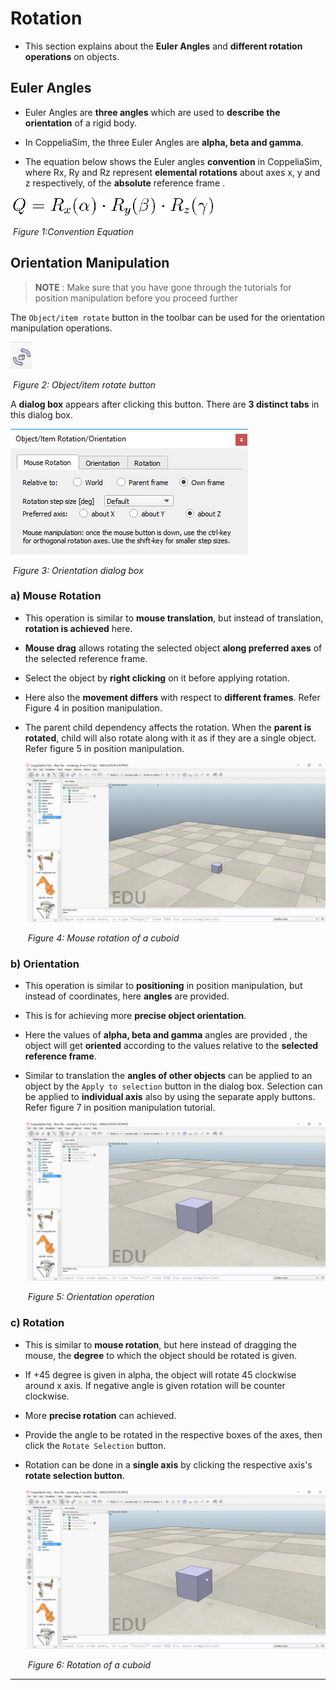 # Rotation

- This section explains about the **Euler Angles** and **different rotation operations** on objects.

## Euler Angles

- Euler Angles are **three angles** which are used to **describe the orientation** of a rigid body. 

- In CoppeliaSim, the three Euler Angles are **alpha, beta and gamma**.    

-   The equation below shows the Euler angles **convention** in CoppeliaSim,  where Rx, Ry and Rz represent **elemental rotations** about axes x, y and z respectively, of the **absolute** reference frame  .  

  

  ​                                                                            ![](https://raw.githubusercontent.com/abh33/CoppeliaSim_MOOC_Assets/master/Module_1/LeD%201.5-Translation%20and%20Rotation/LeD%201.5(b)-Rotation/Tutorial/LeD_1.5(b)_%20Figure_1.jpg)    

​                                                                                                *Figure 1:Convention Equation* 

## Orientation Manipulation

> **NOTE** : Make sure that you have gone through the tutorials for position manipulation before you proceed further



The `Object/item rotate` button in the toolbar can be used for the orientation manipulation operations.

![](https://raw.githubusercontent.com/abh33/CoppeliaSim_MOOC_Assets/master/Module_1/LeD%201.5-Translation%20and%20Rotation/LeD%201.5(b)-Rotation/Tutorial/LeD_1.5(b)_%20Figure_2.png)

​																	                	*Figure 2: Object/item rotate button*

A **dialog box** appears after clicking this button. There are **3 distinct tabs** in this dialog box.

![](https://raw.githubusercontent.com/abh33/CoppeliaSim_MOOC_Assets/master/Module_1/LeD%201.5-Translation%20and%20Rotation/LeD%201.5(b)-Rotation/Tutorial/LeD_1.5(b)_%20Figure_3.jpg)

​															                        	*Figure 3: Orientation dialog box*

### a) Mouse Rotation 

- This operation is similar to **mouse translation**, but instead of translation, **rotation is achieved** here.

- **Mouse drag** allows rotating the selected object **along preferred axes** of the selected reference frame.

- Select the object by **right clicking** on it before applying rotation.

- Here also the **movement differs** with respect to **different frames**. Refer Figure 4 in position manipulation.

- The parent child dependency affects the rotation. When the **parent is rotated**, child will also rotate along with it as if they are a single object. Refer figure 5 in position manipulation.

  ![](https://raw.githubusercontent.com/abh33/CoppeliaSim_MOOC_Assets/master/Module_1/LeD%201.5-Translation%20and%20Rotation/LeD%201.5(b)-Rotation/Tutorial/LeD_1.5(b)_%20Figure_4.gif)

  ​                                                                                    *Figure 4: Mouse rotation of a cuboid*

### b) Orientation

- This operation is similar to **positioning** in position manipulation, but instead of coordinates, here **angles** are provided.

- This is for achieving more **precise object orientation**.

- Here the values of **alpha, beta and gamma** angles are provided , the object will get **oriented** according to the values relative to the **selected reference frame**.

- Similar to translation the **angles of other objects** can be applied to an object by the `Apply to selection` button in the dialog box. Selection can be applied to **individual axis** also by using the separate apply buttons. Refer figure 7 in position manipulation tutorial.

  ![](https://raw.githubusercontent.com/abh33/CoppeliaSim_MOOC_Assets/master/Module_1/LeD%201.5-Translation%20and%20Rotation/LeD%201.5(b)-Rotation/Tutorial/LeD_1.5(b)_%20Figure_5.gif)

  ​                                                                                  *Figure 5: Orientation operation*

### c) Rotation

- This is similar to **mouse rotation**, but here instead of dragging the mouse, the **degree** to which the object should be rotated is given.

- If +45 degree is given in alpha, the object will rotate 45 clockwise around x axis. If negative angle is given rotation will be counter clockwise.

- More **precise rotation** can achieved.

- Provide the angle to be rotated in the respective boxes of the axes, then click the `Rotate Selection` button.

- Rotation can be done in a **single axis** by clicking the respective axis's **rotate selection button**.

  ![](https://raw.githubusercontent.com/abh33/CoppeliaSim_MOOC_Assets/master/Module_1/LeD%201.5-Translation%20and%20Rotation/LeD%201.5(b)-Rotation/Tutorial/LeD_1.5(b)_%20Figure_6.gif)

  ​                                                                                      *Figure 6: Rotation of a cuboid*

-----------------------------------------------------------------------------------------------------------------------------------------------------------

